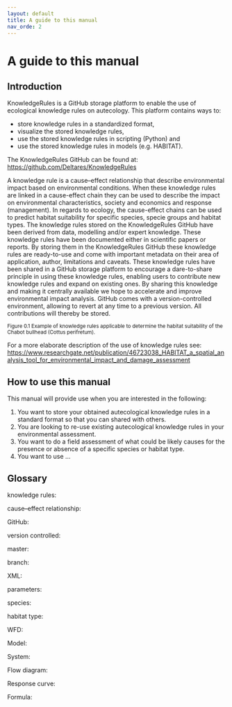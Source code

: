 ```yaml
---
layout: default
title: A guide to this manual
nav_orde: 2
---
```


# A guide to this manual

## Introduction
KnowledgeRules is a GitHub storage platform to enable the use of ecological knowledge rules on autecology. This platform contains ways to:
-	store knowledge rules in a standardized format, 
-	visualize the stored knowledge rules,
-	use the stored knowledge rules in scripting (Python) and
-	use the stored knowledge rules in models (e.g. HABITAT).

The KnowledgeRules GitHub can be found at:
https://github.com/Deltares/KnowledgeRules

A knowledge rule is a cause–effect relationship that describe environmental impact based on environmental conditions. When these knowledge rules are linked in a cause-effect chain they can be used to describe the impact on environmental characteristics, society and economics and response (management). In regards to ecology, the cause-effect chains can be used to predict habitat suitability for specific species, specie groups and habitat types. The knowledge rules stored on the KnowledgeRules GitHub have been derived from data, modelling and/or expert knowledge. These knowledge rules have been documented either in scientific papers or reports. By storing them in the KnowledgeRules GitHub these knowledge rules are ready-to-use and come with important metadata on their area of application, author, limitations and caveats.
These knowledge rules have been shared in a GitHub storage platform to encourage a dare-to-share principle in using these knowledge rules, enabling users to contribute new knowledge rules and expand on existing ones. By sharing this knowledge and making it centrally available we hope to accelerate and improve environmental impact analysis. 
GitHub comes with a version-controlled environment, allowing to revert at any time to a previous version. All contributions will thereby be stored.



<sub>Figure 0.1 Example of knowledge rules applicable to determine the habitat suitability of the Chabot bullhead (Cottus perifretum).</sub> 

For a more elaborate description of the use of knowledge rules see:
https://www.researchgate.net/publication/46723038_HABITAT_a_spatial_analysis_tool_for_environmental_impact_and_damage_assessment


## How to use this manual

This manual will provide use when you are interested in the following:
1.  You want to store your obtained autecological knowledge rules in a standard format so that you can shared with others.
2.  You are looking to re-use existing autecological knowledge rules in your environmental assessment.
3.  You want to do a field assessment of what could be likely causes for the presence or absence of a specific species or habitat type.
4.  You want to use …

## Glossary

knowledge rules: 

cause–effect relationship: 

GitHub: 

version controlled: 

master: 

branch: 

XML: 

parameters: 

species: 

habitat type: 

WFD: 

Model: 

System: 

Flow diagram: 

Response curve: 

Formula: 

